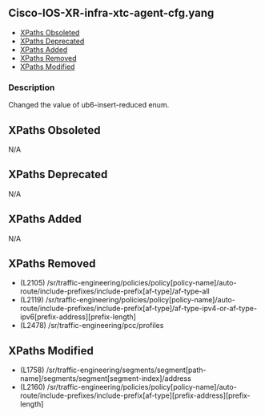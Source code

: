 ## Cisco-IOS-XR-infra-xtc-agent-cfg.yang

- [XPaths Obsoleted](#xpaths-obsoleted)
- [XPaths Deprecated](#xpaths-deprecated)
- [XPaths Added](#xpaths-added)
- [XPaths Removed](#xpaths-removed)
- [XPaths Modified](#xpaths-modified)

### Description

Changed the value of ub6-insert-reduced enum.

## XPaths Obsoleted

N/A

## XPaths Deprecated

N/A

## XPaths Added

N/A

## XPaths Removed

- (L2105)	/sr/traffic-engineering/policies/policy[policy-name]/auto-route/include-prefixes/include-prefix[af-type]/af-type-all
- (L2119)	/sr/traffic-engineering/policies/policy[policy-name]/auto-route/include-prefixes/include-prefix[af-type]/af-type-ipv4-or-af-type-ipv6[prefix-address][prefix-length]
- (L2478)	/sr/traffic-engineering/pcc/profiles

## XPaths Modified

- (L1758)	/sr/traffic-engineering/segments/segment[path-name]/segments/segment[segment-index]/address
- (L2160)	/sr/traffic-engineering/policies/policy[policy-name]/auto-route/include-prefixes/include-prefix[af-type][prefix-address][prefix-length]

